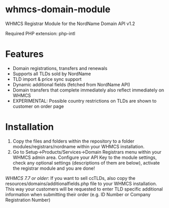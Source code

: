 # whmcs-domain-module
WHMCS Registrar Module for the NordName Domain API v1.2

Required PHP extension: php-intl

# Features
- Domain registrations, transfers and renewals
- Supports all TLDs sold by NordName
- TLD import & price sync support
- Dynamic additional fields (fetched from NordName API)
- Domain transfers that complete immediately also reflect immediately on WHMCS
- EXPERIMENTAL: Possible country restrictions on TLDs are shown to customer on order page

# Installation

1. Copy the files and folders within the repository to a folder modules/registrars/nordname within your WHMCS installation.
2. Go to Setup->Products/Services->Domain Registrars menu within your WHMCS admin area. Configure your API Key to the module settings, check any optional settings (descriptions of them are below), activate the registrar module and you are done!

*WHMCS 7.7 or older*:  If you want to sell ccTLDs, also copy the resources/domains/additionalfields.php file to your WHMCS installation.
This way your customers will be requested to enter TLD specific additional information when submitting their order (e.g. ID Number or Company Registration Number)
